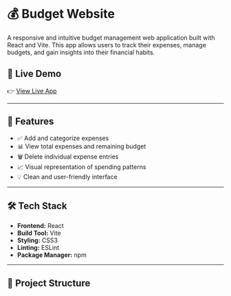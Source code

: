 # 💰 Budget Website

A responsive and intuitive budget management web application built with React and Vite. This app allows users to track their expenses, manage budgets, and gain insights into their financial habits.

## 🚀 Live Demo

👉 [View Live App](https://expense-calculate-app.netlify.app/)

---

## 📌 Features

- ✅ Add and categorize expenses
- 📊 View total expenses and remaining budget
- 🗑️ Delete individual expense entries
- 📈 Visual representation of spending patterns
- 💡 Clean and user-friendly interface

---

## 🛠️ Tech Stack

- **Frontend:** React
- **Build Tool:** Vite
- **Styling:** CSS3
- **Linting:** ESLint
- **Package Manager:** npm

---

## 📁 Project Structure

